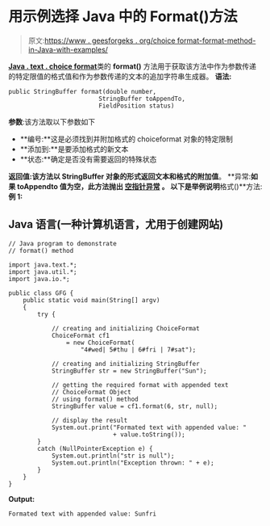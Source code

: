 # 用示例选择 Java 中的 Format()方法

> 原文:[https://www . geesforgeks . org/choice format-format-method-in-Java-with-examples/](https://www.geeksforgeeks.org/choiceformat-format-method-in-java-with-examples/)

[**Java . text . choice format**](https://www.geeksforgeeks.org/tag/java-choiceformat/)类的 **format()** 方法用于获取该方法中作为参数传递的特定限值的格式值和作为参数传递的文本的追加字符串生成器。
**语法:**

```
public StringBuffer format(double number,
                         StringBuffer toAppendTo,
                         FieldPosition status)
```

**参数**:该方法取以下参数如下

*   **编号:**这是必须找到并附加格式的 choiceformat 对象的特定限制
*   **添加到:**是要添加格式的新文本
*   **状态:**确定是否没有需要返回的特殊状态

**返回值:**该方法以 StringBuffer 对象的形式返回文本和格式的**附加值**。
**异常:**如果 toAppendto 值为空，此方法抛出 [**空指针异常**](https://www.geeksforgeeks.org/null-pointer-exception-in-java/) 。
以下是举例说明**格式()**方法:
**例 1:**

## Java 语言(一种计算机语言，尤用于创建网站)

```
// Java program to demonstrate
// format() method

import java.text.*;
import java.util.*;
import java.io.*;

public class GFG {
    public static void main(String[] argv)
    {
        try {

            // creating and initializing ChoiceFormat
            ChoiceFormat cf1
                = new ChoiceFormat(
                    "4#wed| 5#thu | 6#fri | 7#sat");

            // creating and initializing StringBuffer
            StringBuffer str = new StringBuffer("Sun");

            // getting the required format with appended text
            // ChoiceFormat Object
            // using format() method
            StringBuffer value = cf1.format(6, str, null);

            // display the result
            System.out.print("Formated text with appended value: "
                             + value.toString());
        }
        catch (NullPointerException e) {
            System.out.println("str is null");
            System.out.println("Exception thrown: " + e);
        }
    }
}
```

**Output:** 

```
Formated text with appended value: Sunfri 
```